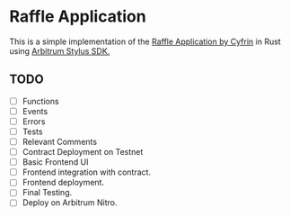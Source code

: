 # Raffle Application

This is a simple implementation of the [Raffle Application by Cyfrin](https://github.com/Cyfrin/foundry-smart-contract-lottery-cu/tree/main) in Rust using [Arbitrum Stylus SDK.](https://docs.arbitrum.io/stylus/gentle-introduction)

## TODO

- [ ] Functions
- [ ] Events
- [ ] Errors
- [ ] Tests
- [ ] Relevant Comments
- [ ] Contract Deployment on Testnet
- [ ] Basic Frontend UI
- [ ] Frontend integration with contract.
- [ ] Frontend deployment.
- [ ] Final Testing.
- [ ] Deploy on Arbitrum Nitro.
